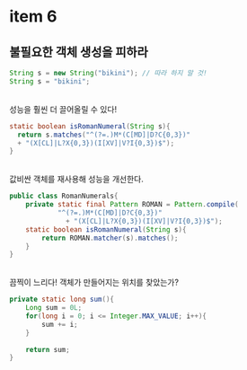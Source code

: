 # item 6
## 불필요한 객체 생성을 피하라

```java
String s = new String("bikini"); // 따라 하지 말 것! 
String s = "bikini";
```


<br>성능을 훨씬 더 끌어올릴 수 있다!
```java
static boolean isRomanNumeral(String s){
  return s.matches("^(?=.)M*(C[MD]|D?C{0,3})" 
  + "(X[CL]|L?X{0,3})(I[XV]|V?I{0,3})$");
}
```

<br>값비싼 객체를 재사용해 성능을 개선한다. 
```java
public class RomanNumerals{
    private static final Pattern ROMAN = Pattern.compile(
            "^(?=.)M*(C[MD]|D?C{0,3})" 
              + "(X[CL]|L?X{0,3})(I[XV]|V?I{0,3})$");
    static boolean isRomanNumeral(String s){
        return ROMAN.matcher(s).matches();
    }
}
``` 


<br>끔찍이 느리다! 객체가 만들어지는 위치를 찾았는가?
```java
private static long sum(){
    Long sum = 0L;
    for(long i = 0; i <= Integer.MAX_VALUE; i++){
        sum += i;
    }
    
    return sum;
}
```


